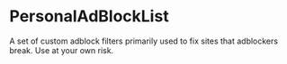 # PersonalAdBlockList
A set of custom adblock filters primarily used to fix sites that adblockers break. Use at your own risk.
